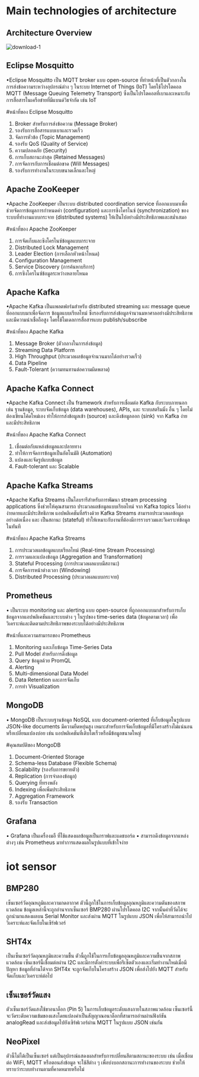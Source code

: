 # Main technologies of architecture

## Architecture Overview


![download-_1_](https://github.com/user-attachments/assets/64967f05-49f5-4d0d-82c8-f9156340a9d5)




## Eclipse Mosquitto
•Eclipse Mosquitto เป็น MQTT broker แบบ open-source ที่ทำหน้าที่เป็นตัวกลางในการส่งข้อความระหว่างอุปกรณ์ต่าง ๆ ในระบบ Internet of Things (IoT) โดยใช้โปรโตคอล MQTT (Message Queuing Telemetry Transport) ซึ่งเป็นโปรโตคอลที่เบาและเหมาะกับการสื่อสารในเครือข่ายที่มีแบนด์วิธจำกัด เช่น IoT

#หน้าที่ของ Eclipse Mosquitto
1) Broker สำหรับการส่งข้อความ (Message Broker)
2) รองรับการสื่อสารแบบเบาและรวดเร็ว
3) จัดการหัวข้อ (Topic Management)
4) รองรับ QoS (Quality of Service)
5) ความปลอดภัย (Security)
6) การเก็บสถานะล่าสุด (Retained Messages)
7) การจัดการกับการเชื่อมต่อขาด (Will Messages)
8) รองรับการทำงานในระบบขนาดเล็กและใหญ่

## Apache ZooKeeper
•Apache ZooKeeper เป็นระบบ distributed coordination service ที่ออกแบบมาเพื่อช่วยจัดการข้อมูลการกำหนดค่า (configuration) และการซิงโครไนซ์ (synchronization) ของระบบที่ทำงานแบบกระจาย (distributed systems) ให้เป็นไปอย่างมีประสิทธิภาพและสม่ำเสมอ

#หน้าที่ของ Apache ZooKeeper
1) การจัดเก็บและซิงโครไนซ์ข้อมูลแบบกระจาย
2) Distributed Lock Management
3) Leader Election (การเลือกหัวหน้าโหนด)
4) Configuration Management
5) Service Discovery (การค้นหาบริการ)
6) การซิงโครไนซ์ข้อมูลระหว่างหลายโหนด

## Apache Kafka
•Apache Kafka เป็นแพลตฟอร์มสำหรับ distributed streaming และ message queue ที่ออกแบบมาเพื่อจัดการ ข้อมูลแบบเรียลไทม์ ซึ่งรองรับการส่งข้อมูลจำนวนมหาศาลอย่างมีประสิทธิภาพและมีความน่าเชื่อถือสูง โดยใช้โมเดลการสื่อสารแบบ publish/subscribe

#หน้าที่ของ Apache Kafka
1) Message Broker (ตัวกลางในการส่งข้อมูล)
2) Streaming Data Platform
3) High Throughput (ประมวลผลข้อมูลจำนวนมากได้อย่างรวดเร็ว)
4) Data Pipeline
5) Fault-Tolerant (ความทนทานต่อความผิดพลาด)

## Apache Kafka Connect
•Apache Kafka Connect เป็น framework สำหรับการเชื่อมต่อ Kafka กับระบบภายนอก เช่น ฐานข้อมูล, ระบบจัดเก็บข้อมูล (data warehouses), APIs, และ ระบบสตรีมมิ่ง อื่น ๆ โดยไม่ต้องเขียนโค้ดใหม่เอง ทำให้การส่งข้อมูลเข้า (source) และดึงข้อมูลออก (sink) จาก Kafka ง่ายและมีประสิทธิภาพ

#หน้าที่ของ Apache Kafka Connect
1) เชื่อมต่อกับแหล่งข้อมูลและปลายทาง
2) ทำให้การจัดการข้อมูลเป็นอัตโนมัติ (Automation)
3) แปลงและจัดรูปแบบข้อมูล
4) Fault-tolerant และ Scalable

## Apache Kafka Streams
•Apache Kafka Streams เป็นไลบรารีสำหรับการพัฒนา stream processing applications ซึ่งช่วยให้คุณสามารถ ประมวลผลข้อมูลแบบเรียลไทม์ จาก Kafka topics ได้อย่างง่ายดายและมีประสิทธิภาพ แอปพลิเคชันที่สร้างด้วย Kafka Streams สามารถประมวลผลข้อมูล อย่างต่อเนื่อง และ เป็นสถานะ (stateful) ทำให้เหมาะกับงานที่ต้องมีการรวบรวมและวิเคราะห์ข้อมูลในทันที

#หน้าที่ของ Apache Kafka Streams
1) การประมวลผลข้อมูลแบบเรียลไทม์ (Real-time Stream Processing)
2) การรวมและแปลงข้อมูล (Aggregation and Transformation)
3) Stateful Processing (การประมวลผลแบบมีสถานะ)
4) การจัดการหน้าต่างเวลา (Windowing)
5) Distributed Processing (ประมวลผลแบบกระจาย)

## Prometheus
• เป็นระบบ monitoring และ alerting แบบ open-source ที่ถูกออกแบบมาสำหรับการเก็บข้อมูลจากแอปพลิเคชันและระบบต่าง ๆ ในรูปของ time-series data (ข้อมูลตามเวลา) เพื่อวิเคราะห์และติดตามประสิทธิภาพของระบบได้อย่างมีประสิทธิภาพ

#หน้าที่และความสามารถของ Prometheus
1) Monitoring และเก็บข้อมูล Time-Series Data
2) Pull Model สำหรับการดึงข้อมูล
3) Query ข้อมูลด้วย PromQL
4) Alerting
5) Multi-dimensional Data Model
6) Data Retention และการจัดเก็บ
7) การทำ Visualization

## MongoDB
• MongoDB เป็นระบบฐานข้อมูล NoSQL แบบ document-oriented ที่เก็บข้อมูลในรูปแบบ JSON-like documents มีความยืดหยุ่นสูง เหมาะสำหรับการจัดเก็บข้อมูลที่มีโครงสร้างไม่แน่นอนหรือเปลี่ยนแปลงบ่อย เช่น แอปพลิเคชันที่เติบโตเร็วหรือมีข้อมูลขนาดใหญ่

#คุณสมบัติของ MongoDB
1) Document-Oriented Storage
2) Schema-less Database (Flexible Schema)
3) Scalability (รองรับการขยายตัว)
4) Replication (การจำลองข้อมูล)
5) Querying ที่ทรงพลัง
6) Indexing เพื่อเพิ่มประสิทธิภาพ
7) Aggregation Framework
8) รองรับ Transaction

## Grafana
• Grafana เป็นเครื่องมอื ที่ใช้แสดงผลข้อมูลเป็นกราฟและแดชบอร์ด 
• สามารถดึงข้อมูลจากแหล่งต่างๆ เช่น Prometheus มาทำการแสดงผลในรูปแบบที่เข้าใจง่าย

# iot sensor
## BMP280 
เซ็นเซอร์วัดอุณหภูมิและความกดอากาศ ตัวนี้ถูกใช้ในการเก็บข้อมูลอุณหภูมิและความดันของสภาพแวดล้อม ข้อมูลเหล่านี้จะถูกอ่านจากเซ็นเซอร์ BMP280 ผ่านโปรโตคอล I2C จากนั้นค่าที่วัดได้จะถูกนำมาแสดงผลบน Serial Monitor และส่งผ่าน MQTT ในรูปแบบ JSON เพื่อให้สามารถนำไปวิเคราะห์และจัดเก็บในเซิร์ฟเวอร์

## SHT4x 
เป็นเซ็นเซอร์วัดอุณหภูมิและความชื้น ตัวนี้ถูกใช้ในการเก็บข้อมูลอุณหภูมิและความชื้นจากสภาพแวดล้อม เซ็นเซอร์นี้เชื่อมต่อผ่าน I2C และมีการตั้งค่าระบบเพื่อรีเซ็ตตัวเองและเริ่มทำงานใหม่เมื่อมีปัญหา ข้อมูลที่อ่านได้จาก SHT4x จะถูกจัดเก็บในโครงสร้าง JSON เพื่อส่งไปยัง MQTT สำหรับจัดเก็บและวิเคราะห์ต่อไป

## เซ็นเซอร์วัดแสง 
ตัวเซ็นเซอร์วัดแสงใช้ขาอนาล็อก (Pin 5) ในการเก็บข้อมูลระดับแสงภายในสภาพแวดล้อม เซ็นเซอร์นี้จะวัดระดับความเข้มของแสงโดยแปลงค่าเป็นสัญญาณอนาล็อกที่สามารถอ่านผ่านฟังก์ชัน analogRead และส่งข้อมูลไปยังเซิร์ฟเวอร์ผ่าน MQTT ในรูปแบบ JSON เช่นกัน

## NeoPixel 
ตัวนี้ไม่ได้เป็นเซ็นเซอร์ แต่เป็นอุปกรณ์แสดงผลสำหรับการเปลี่ยนสีตามสถานะของระบบ เช่น เมื่อเชื่อมต่อ WiFi, MQTT หรือตอนส่งข้อมูล จะใช้สีต่าง ๆ เพื่อบ่งบอกสถานะการทำงานของระบบ ช่วยให้ทราบว่าระบบทำงานตามที่คาดหมายหรือไม่

